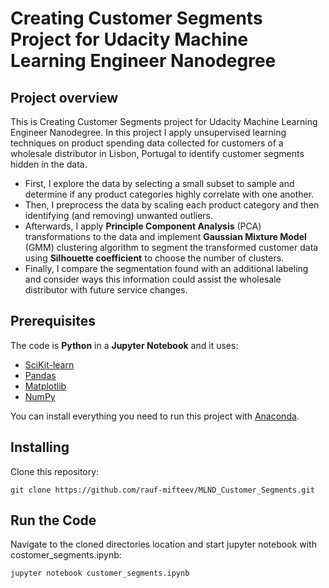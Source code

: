 # Creating Customer Segments Project for Udacity Machine Learning Engineer Nanodegree

## Project overview

This is Creating Customer Segments project for Udacity Machine Learning Engineer Nanodegree. In this project I apply unsupervised learning techniques on product spending data collected for customers of a wholesale distributor in Lisbon, Portugal to identify customer segments hidden in the data.
* First, I explore the data by selecting a small subset to sample and determine if any product categories highly correlate with one another. 
* Then, I preprocess the data by scaling each product category and then identifying (and removing) unwanted outliers. 
* Afterwards, I apply **Principle Component Analysis** (PCA) transformations to the data and implement **Gaussian Mixture Model** (GMM) clustering  algorithm to segment the transformed customer data using **Silhouette coefficient** to choose the number of clusters. 
* Finally, I compare the segmentation found with an additional labeling and consider ways this information could assist the wholesale distributor with future service changes.

## Prerequisites

The code is **Python** in a **Jupyter Notebook** and it uses:

* [SciKit-learn](https://scikit-learn.org/stable/)
* [Pandas](https://pandas.pydata.org/)
* [Matplotlib](https://matplotlib.org/)
* [NumPy](http://www.numpy.org/)

You can install everything you need to run this project with [Anaconda](https://www.anaconda.com/).

## Installing
Clone this repository:

`git clone https://github.com/rauf-mifteev/MLND_Customer_Segments.git`

## Run the Code
Navigate to the cloned directories location and start jupyter notebook with costomer_segments.ipynb:

`jupyter notebook customer_segments.ipynb`
